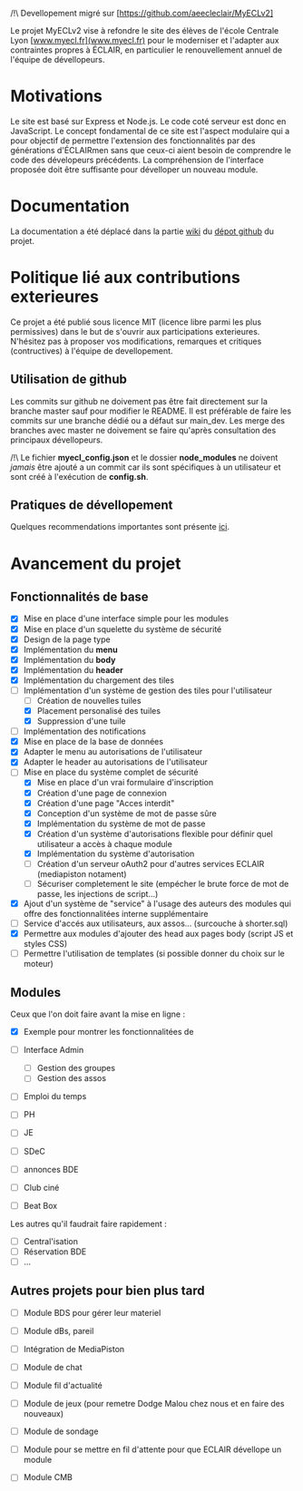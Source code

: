 /!\ Devellopement migré sur [https://github.com/aeecleclair/MyECLv2]

Le projet MyECLv2 vise à refondre le site des élèves de l'école Centrale Lyon [www.myecl.fr](www.myecl.fr) pour le moderniser et l'adapter aux contraintes propres à ÉCLAIR, en particulier le renouvellement annuel de l'équipe de dévellopeurs.

# Motivations

Le site est basé sur Express et Node.js. Le code coté serveur est donc en
JavaScript. Le concept fondamental de ce site est l'aspect modulaire qui a
pour objectif de permettre l'extension des fonctionnalités par des
générations d'ÉCLAIRmen sans que ceux-ci aient besoin de comprendre le code des
dévelopeurs précédents. La compréhension de l'interface proposée doit être
suffisante pour dévelloper un nouveau module.

# Documentation

La documentation a été déplacé dans la partie [wiki](https://github.com/aeecleclair/MyECLv2/wiki) du [dépot github](https://github.com/aeecleclair/MyECLv2) du projet.

# Politique lié aux contributions exterieures

Ce projet a été publié sous licence MIT (licence libre parmi les plus permissives) dans le but de s'ouvrir aux participations exterieures. N'hésitez pas à proposer vos modifications, remarques et critiques (contructives) à l'équipe de devellopement.

## Utilisation de github

Les commits sur github ne doivement pas être fait directement sur la branche master sauf pour modifier le README. Il est préférable de faire les commits sur une branche dédié ou a défaut sur main_dev. Les merge des branches avec master ne doivement se faire qu'après consultation des principaux dévellopeurs.

/!\ Le fichier **myecl_config.json** et le dossier **node_modules** ne doivent _jamais_ être ajouté a un commit car ils sont spécifiques à un utilisateur et sont créé à l'exécution de **config.sh**.

## Pratiques de dévellopement

Quelques recommendations importantes sont présente [ici](/wiki/Recommendations-de-d%C3%A9vellopement).

# Avancement du projet

## Fonctionnalités de base

- [x] Mise en place d'une interface simple pour les modules
- [x] Mise en place d'un squelette du système de sécurité
- [x] Design de la page type
- [x] Implémentation du __menu__
- [x] Implémentation du __body__
- [x] Implémentation du __header__
- [x] Implémentation du chargement des tiles
- [ ] Implémentation d'un système de gestion des tiles pour l'utilisateur
    - [ ] Création de nouvelles tuiles
    - [x] Placement personalisé des tuiles
    - [x] Suppression d'une tuile
- [ ] Implémentation des notifications
- [x] Mise en place de la base de données
- [x] Adapter le menu au autorisations de l'utilisateur
- [x] Adapter le header au autorisations de l'utilisateur
- [ ] Mise en place du système complet de sécurité
    - [x] Mise en place d'un vrai formulaire d'inscription
    - [x] Création d'une page de connexion
    - [x] Création d'une page "Acces interdit"
    - [x] Conception d'un système de mot de passe sûre
    - [x] Implémentation du système de mot de passe
    - [x] Création d'un système d'autorisations flexible pour définir quel utilisateur a accès à chaque module
    - [x] Implémentation du système d'autorisation
    - [ ] Création d'un serveur oAuth2 pour d'autres services ECLAIR (mediapiston notament)
    - [ ] Sécuriser completement le site (empécher le brute force de mot de passe, les injections de script...)
- [x] Ajout d'un système de "service" à l'usage des auteurs des modules qui offre des fonctionnalitées interne supplémentaire
- [ ] Service d'accés aux utilisateurs, aux assos... (surcouche à shorter.sql)
- [x] Permettre aux modules d'ajouter des head aux pages body (script JS et styles CSS)
- [ ] Permettre l'utilisation de templates (si possible donner du choix sur le moteur)

## Modules

Ceux que l'on doit faire avant la mise en ligne :
- [x] Exemple pour montrer les fonctionnalitées de 
- [ ] Interface Admin
    - [ ] Gestion des groupes
    - [ ] Gestion des assos
- [ ] Emploi du temps
- [ ] PH
- [ ] JE
- [ ] SDeC
- [ ] annonces BDE
- [ ] Club ciné
- [ ] Beat Box


Les autres qu'il faudrait faire rapidement :

- [ ] Central'isation
- [ ] Réservation BDE
- [ ] ...

## Autres projets pour bien plus tard

- [ ] Module BDS pour gérer leur materiel
- [ ] Module dBs, pareil
- [ ] Intégration de MediaPiston
- [ ] Module de chat
- [ ] Module fil d'actualité
- [ ] Module de jeux (pour remetre Dodge Malou chez nous et en faire des nouveaux)
- [ ] Module de sondage
- [ ] Module pour se mettre en fil d'attente pour que ECLAIR dévellope un module
- [ ] Module CMB



